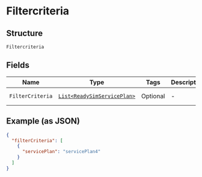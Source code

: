 
# Filtercriteria

## Structure

`Filtercriteria`

## Fields

| Name | Type | Tags | Description | Getter | Setter |
|  --- | --- | --- | --- | --- | --- |
| `FilterCriteria` | [`List<ReadySimServicePlan>`](../../doc/models/ready-sim-service-plan.md) | Optional | - | List<ReadySimServicePlan> getFilterCriteria() | setFilterCriteria(List<ReadySimServicePlan> filterCriteria) |

## Example (as JSON)

```json
{
  "filterCriteria": [
    {
      "servicePlan": "servicePlan4"
    }
  ]
}
```


